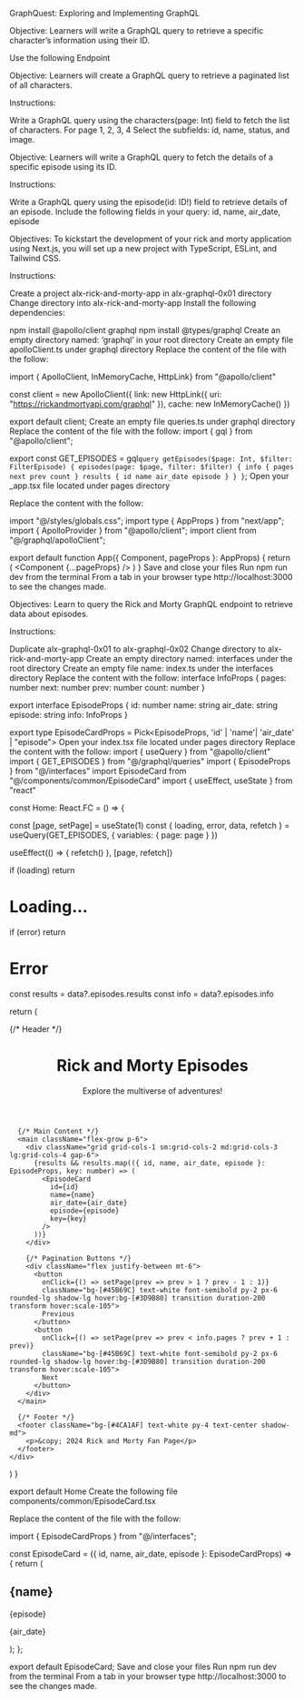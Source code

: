 GraphQuest: Exploring and Implementing GraphQL


Objective: Learners will write a GraphQL query to retrieve a specific character’s information using their ID.

Use the following Endpoint

Objective: Learners will create a GraphQL query to retrieve a paginated list of all characters.

Instructions:

Write a GraphQL query using the characters(page: Int) field to fetch the list of characters. For page 1, 2, 3, 4
Select the subfields: id, name, status, and image.


Objective: Learners will write a GraphQL query to fetch the details of a specific episode using its ID.

Instructions:

Write a GraphQL query using the episode(id: ID!) field to retrieve details of an episode.
Include the following fields in your query: id, name, air_date, episode 

Objectives: To kickstart the development of your rick and morty application using Next.js, you will set up a new project with TypeScript, ESLint, and Tailwind CSS.

Instructions:

Create a project alx-rick-and-morty-app in alx-graphql-0x01 directory
Change directory into alx-rick-and-morty-app
Install the following dependencies:

npm install @apollo/client graphql
npm install @types/graphql
Create an empty directory named: ‘graphql’ in your root directory
Create an empty file apolloClient.ts under graphql directory
Replace the content of the file with the follow:

import { ApolloClient, InMemoryCache, HttpLink} from "@apollo/client"

const client = new ApolloClient({
  link: new HttpLink({
    uri: "https://rickandmortyapi.com/graphql"
  }),
  cache: new InMemoryCache()
})

export default client;
Create an empty file queries.ts under graphql directory
Replace the content of the file with the follow:
import { gql } from "@apollo/client";

export const GET_EPISODES = gql`
  query getEpisodes($page: Int, $filter: FilterEpisode) {
    episodes(page: $page, filter: $filter) {
      info {
        pages
        next
        prev
        count
      }
      results {
        id
        name
        air_date
        episode
      }
    }
  }
`;
Open your _app.tsx file located under pages directory

Replace the content with the follow:

import "@/styles/globals.css";
import type { AppProps } from "next/app";
import { ApolloProvider } from "@apollo/client";
import client from "@/graphql/apolloClient";

export default function App({ Component, pageProps }: AppProps) {
  return (
    <ApolloProvider client={client}>
      <Component {...pageProps} />
    </ApolloProvider>
  )
}
Save and close your files
Run npm run dev from the terminal
From a tab in your browser type http://localhost:3000 to see the changes made.



Objectives: Learn to query the Rick and Morty GraphQL endpoint to retrieve data about episodes.

Instructions:

Duplicate alx-graphql-0x01 to alx-graphql-0x02
Change directory to alx-rick-and-morty-app
Create an empty directory named: interfaces under the root directory
Create an empty file name: index.ts under the interfaces directory
Replace the content with the follow:
interface InfoProps {
    pages: number
    next: number
    prev: number
    count: number
}

export interface EpisodeProps {
  id: number
  name: string
  air_date: string
  episode: string
  info: InfoProps
}

export type EpisodeCardProps = Pick<EpisodeProps, 'id' | 'name'| 'air_date' | "episode">
Open your index.tsx file located under pages directory
Replace the content with the follow:
import { useQuery } from "@apollo/client"
import { GET_EPISODES } from "@/graphql/queries"
import { EpisodeProps } from "@/interfaces"
import EpisodeCard from "@/components/common/EpisodeCard"
import { useEffect, useState } from "react"



const Home: React.FC = () => {

  const [page, setPage] = useState<number>(1)
  const { loading, error, data, refetch } = useQuery(GET_EPISODES, {
    variables: {
      page: page
    }
  })

  useEffect(() => {
    refetch()
  }, [page, refetch])

  if (loading) return <h1>Loading...</h1>
  if (error) return <h1>Error</h1>

  const results = data?.episodes.results
  const info = data?.episodes.info

  return (
    <div className="min-h-screen flex flex-col bg-gradient-to-b from-[#A3D5E0] to-[#F4F4F4] text-gray-800">
      {/* Header */}
      <header className="bg-[#4CA1AF] text-white py-6 text-center shadow-md">
        <h1 className="text-4xl font-bold tracking-wide">Rick and Morty Episodes</h1>
        <p className="mt-2 text-lg italic">Explore the multiverse of adventures!</p>
      </header>

      {/* Main Content */}
      <main className="flex-grow p-6">
        <div className="grid grid-cols-1 sm:grid-cols-2 md:grid-cols-3 lg:grid-cols-4 gap-6">
          {results && results.map(({ id, name, air_date, episode }: EpisodeProps, key: number) => (
            <EpisodeCard
              id={id}
              name={name}
              air_date={air_date}
              episode={episode}
              key={key}
            />
          ))}
        </div>

        {/* Pagination Buttons */}
        <div className="flex justify-between mt-6">
          <button 
            onClick={() => setPage(prev => prev > 1 ? prev - 1 : 1)}
            className="bg-[#45B69C] text-white font-semibold py-2 px-6 rounded-lg shadow-lg hover:bg-[#3D9B80] transition duration-200 transform hover:scale-105">
            Previous
          </button>
          <button 
            onClick={() => setPage(prev => prev < info.pages ? prev + 1 : prev)}
            className="bg-[#45B69C] text-white font-semibold py-2 px-6 rounded-lg shadow-lg hover:bg-[#3D9B80] transition duration-200 transform hover:scale-105">
            Next
          </button>
        </div>
      </main>

      {/* Footer */}
      <footer className="bg-[#4CA1AF] text-white py-4 text-center shadow-md">
        <p>&copy; 2024 Rick and Morty Fan Page</p>
      </footer>
    </div>
  )
}

export default Home
Create the following file components/common/EpisodeCard.tsx

Replace the content of the file with the follow:

import { EpisodeCardProps } from "@/interfaces";

const EpisodeCard = ({ id, name, air_date, episode }: EpisodeCardProps) => {
  return (
    <div key={id} className="bg-white cursor-pointer shadow-md rounded-lg p-4 m-4 transition-transform duration-200 hover:scale-105">
      <div className="flex justify-between items-center">
        <h2 className="text-xl font-semibold text-gray-800">{name}</h2>
        <span className="border px-2 text-xs rounded-full bg-blue-600 text-white flex items-center">{episode}</span>
      </div>
      <p className="text-gray-600">{air_date}</p>
    </div>
  );
};

export default EpisodeCard;
Save and close your files
Run npm run dev from the terminal
From a tab in your browser type http://localhost:3000 to see the changes made.
